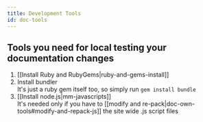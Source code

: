 ```yaml
---
title: Development Tools
id: doc-tools
---
```


## Tools you need for local testing your documentation changes

1. [[Install Ruby and RubyGems|ruby-and-gems-install]]
2. Install bundler\
   It's just a ruby gem itself too, so simply run `gem install bundle`
3. [[Install node.js|mm-javascripts]] \
   It's needed only if you have to [[modify and re-pack|doc-own-tools#modify-and-repack-js]] the site wide .js script files
